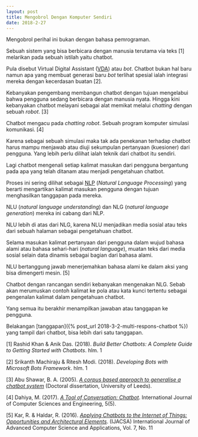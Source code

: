 ```yaml
---
layout: post
title: Mengobrol Dengan Komputer Sendiri
date: 2018-2-27
---
```


Mengobrol perihal ini bukan dengan bahasa pemrograman.

Sebuah sistem yang bisa berbicara dengan manusia terutama via teks [1] melarikan pada sebuah istilah yaitu chatbot.

Pula disebut Virtual Digital Assistant ([VDA](https://www.inbenta.com/en/blog/difference-chatbot-virtual-assistant)) atau _bot_. Chatbot bukan hal baru namun apa yang membuat generasi baru _bot_ terlihat spesial ialah integrasi mereka dengan kecerdasan buatan [2].

Kebanyakan pengembang membangun chatbot dengan tujuan mengelabui bahwa pengguna sedang berbicara dengan manusia nyata. Hingga kini kebanyakan chatbot melayani sebagai alat memikat melalui _chatting_ dengan sebuah _robot_. [3]

Chatbot mengacu pada _chatting robot_. Sebuah program komputer simulasi komunikasi. [4]

Karena sebagai sebuah simulasi maka tak ada penekanan terhadap chatbot harus mampu menjawab atau diuji sekumpulan pertanyaan (kuesioner) dari pengguna. Yang lebih perlu dilihat ialah teknik dari chatbot itu sendiri.

Lagi chatbot mengenali setiap kalimat masukan dari pengguna bergantung pada apa yang telah ditanam atau menjadi pengetahuan chatbot.

Proses ini sering dilihat sebagai [NLP](http://www.myreaders.info/10_Natural_Language_Processing.pdf) (_Natural Language Processing_) yang berarti mengartikan kalimat masukan pengguna dengan tujuan menghasilkan tanggapan pada mereka.

NLU (_natural language understanding_) dan NLG (_natural language generation_) mereka ini cabang dari NLP.

NLU lebih di atas dari NLG, karena NLU menjadikan media sosial atau teks dari sebuah halaman sebagai pengetahuan chatbot.

Selama masukan kalimat pertanyaan dari pengguna dalam wujud bahasa alami atau bahasa sehari-hari (_natural language_), muatan teks dari media sosial selain data dinamis sebagai bagian dari bahasa alami.

NLU bertanggung jawab menerjemahkan bahasa alami ke dalam aksi yang bisa dimengerti mesin. [5]

Chatbot dengan rancangan sendiri kebanyakan mengenakan NLG. Sebab akan merumuskan contoh kalimat ke pola atau kata kunci tertentu sebagai pengenalan kalimat dalam pengetahuan chatbot.

Yang semua itu berakhir menampilkan jawaban atau tanggapan ke pengguna.

Belakangan [tanggapan]({% post_url 2018-3-2-multi-respons-chatbot %}) yang tampil dari chatbot, bisa lebih dari satu tanggapan.

[1] Rashid Khan & Anik Das. (2018). _Build Better Chatbots: A Complete Guide to Getting Started with Chatbots_. hlm. 1

[2] Srikanth Machiraju & Ritesh Modi. (2018). _Developing Bots with Microsoft Bots Framework_. hlm. 1

[3] Abu Shawar, B. A. (2005). [_A corpus based approach to generalise a chatbot system_](http://etheses.whiterose.ac.uk/1323/1/abushawar.pdf) (Doctoral dissertation, University of Leeds).

[4] Dahiya, M. (2017). [_A Tool of Conversation: Chatbot_](http://www.ijcseonline.org/pub_paper/27-IJCSE-02149.pdf). International Journal of Computer Sciences and Engineering, 5(5).

[5] Kar, R. & Haldar, R. (2016). [_Applying Chatbots to the Internet of Things: Opportunities and Architectural Elements_](https://thesai.org/Downloads/Volume7No11/Paper_19-Applying_Chatbots_to_the_Internet_of_Things.pdf). (IJACSA) International Journal of Advanced Computer Science and Applications, Vol. 7, No. 11
